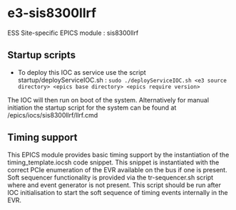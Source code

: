 
e3-sis8300llrf  
======
ESS Site-specific EPICS module : sis8300llrf

## Startup scripts

* To deploy this IOC as service use the script startup/deployServiceIOC.sh :
`sudo ./deployServiceIOC.sh <e3 source directory> <epics base directory> <epics require version> `

The IOC will then run on boot of the system. Alternatively for manual initiation the startup script for the system can be found at /epics/iocs/sis8300llrf/llrf.cmd

## Timing support
This EPICS module provides basic timing support by the instantiation of the timing_template.iocsh code snippet. This snippet is instantiated with the correct PCIe enumeration of the EVR available on the bus if one is present. Soft sequencer functionality is provided via the tr-sequencer.sh script where and event generator is not present. This script should be run after IOC initialisation to start the soft sequence of timing events internally in the EVR.

